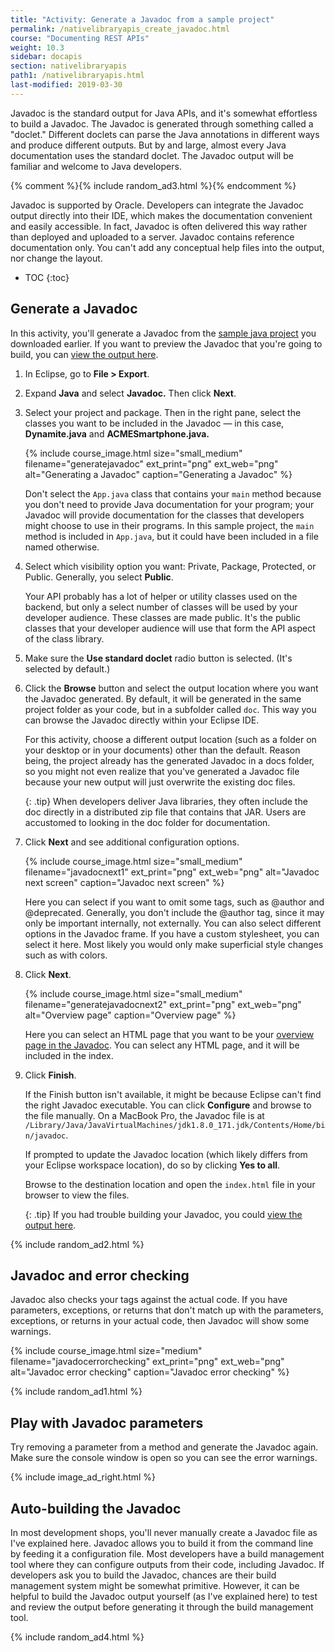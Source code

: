 ```yaml
---
title: "Activity: Generate a Javadoc from a sample project"
permalink: /nativelibraryapis_create_javadoc.html
course: "Documenting REST APIs"
weight: 10.3
sidebar: docapis
section: nativelibraryapis
path1: /nativelibraryapis.html
last-modified: 2019-03-30
---
```


Javadoc is the standard output for Java APIs, and it's somewhat effortless to build a Javadoc. The Javadoc is generated through something called a "doclet." Different doclets can parse the Java annotations in different ways and produce different outputs. But by and large, almost every Java documentation uses the standard doclet. The Javadoc output will be familiar and welcome to Java developers.

{% comment %}{% include random_ad3.html %}{% endcomment %}

Javadoc is supported by Oracle. Developers can integrate the Javadoc output directly into their IDE, which makes the documentation convenient and easily accessible. In fact, Javadoc is often delivered this way rather than deployed and uploaded to a server. Javadoc contains reference documentation only. You can't add any conceptual help files into the output, nor change the layout.

* TOC
{:toc}

## <i class="fa fa-user-circle"></i> Generate a Javadoc

In this activity, you'll generate a Javadoc from the [sample java project](nativelibraryapis_getting_the_source.html) you downloaded earlier. If you want to preview the Javadoc that you're going to build, you can [view the output here](https://idratherbewriting.com/learnapidoc/assets/files/javadoc/index.html).

1.  In Eclipse, go to **File > Export**.
2.  Expand **Java** and select **Javadoc.** Then click **Next**.
3.  Select your project and package. Then in the right pane, select the classes you want to be included in the Javadoc &mdash; in this case, **Dynamite.java** and **ACMESmartphone.java.**

    {% include course_image.html size="small_medium" filename="generatejavadoc" ext_print="png" ext_web="png" alt="Generating a Javadoc" caption="Generating a Javadoc" %}

    Don't select the `App.java` class that contains your `main` method because you don't need to provide Java documentation for your program; your Javadoc will provide documentation for the classes that developers might choose to use in their programs. In this sample project, the `main` method is included in `App.java`, but it could have been included in a file named otherwise.

4.  Select which visibility option you want: Private, Package, Protected, or Public. Generally, you select **Public**.

	  Your API probably has a lot of helper or utility classes used on the backend, but only a select number of classes will be used by your developer audience. These classes are made public. It's the public classes that your developer audience will use that form the API aspect of the class library.

5.  Make sure the **Use standard doclet** radio button is selected. (It's selected by default.)
6.  Click the **Browse** button and select the output location where you want the Javadoc generated. By default, it will be generated in the same project folder as your code, but in a subfolder called `doc`. This way you can browse the Javadoc directly within your Eclipse IDE.

    For this activity, choose a different output location (such as a folder on your desktop or in your documents) other than the default. Reason being, the project already has the generated Javadoc in a docs folder, so you might not even realize that you've generated a Javadoc file because your new output will just overwrite the existing doc files.

    {: .tip}
    When developers deliver Java libraries, they often include the doc directly in a distributed zip file that contains that JAR. Users are accustomed to looking in the doc folder for documentation.

7.  Click **Next** and see additional configuration options.

    {% include course_image.html size="small_medium" filename="javadocnext1" ext_print="png" ext_web="png" alt="Javadoc next screen" caption="Javadoc next screen" %}

	  Here you can select if you want to omit some tags, such as @author and @deprecated. Generally, you don't include the @author tag, since it may only be important internally, not externally. You can also select different options in the Javadoc frame. If you have a custom stylesheet, you can select it here. Most likely you would only make superficial style changes such as with colors.

8.  Click **Next**.

    {% include course_image.html size="small_medium"  filename="generatejavadocnext2" ext_print="png" ext_web="png" alt="Overview page" caption="Overview page" %}

	  Here you can select an HTML page that you want to be your [overview page in the Javadoc](https://docs.oracle.com/javase/7/docs/technotes/tools/windows/javadoc.html#overviewcomment). You can select any HTML page, and it will be included in the index.

9.  Click **Finish**.

    If the Finish button isn't available, it might be because Eclipse can't find the right Javadoc executable. You can click **Configure** and browse to the file manually. On a MacBook Pro, the Javadoc file is at `/Library/Java/JavaVirtualMachines/jdk1.8.0_171.jdk/Contents/Home/bin/javadoc`.

    If prompted to update the Javadoc location (which likely differs from your Eclipse workspace location), do so by clicking **Yes to all**.

    Browse to the destination location and open the `index.html` file in your browser to view the files.

    {: .tip}
    If you had trouble building your Javadoc, you could [view the output here](https://idratherbewriting.com/learnapidoc/assets/files/javadoc/index.html).

{% include random_ad2.html %}

## Javadoc and error checking

Javadoc also checks your tags against the actual code. If you have parameters, exceptions, or returns that don't match up with the parameters, exceptions, or returns in your actual code, then Javadoc will show some warnings.

{% include course_image.html size="medium"  filename="javadocerrorchecking" ext_print="png" ext_web="png" alt="Javadoc error checking" caption="Javadoc error checking" %}

{% include random_ad1.html %}

## <i class="fa fa-user-circle"></i> Play with Javadoc parameters

Try removing a parameter from a method and generate the Javadoc again. Make sure the console window is open so you can see the error warnings.

{% include image_ad_right.html %}

## Auto-building the Javadoc

In most development shops, you'll never manually create a Javadoc file as I've explained here. Javadoc allows you to build it from the command line by feeding it a configuration file. Most developers have a build management tool where they can configure outputs from their code, including Javadoc. If developers ask you to build the Javadoc, chances are their build management system might be somewhat primitive. However, it can be helpful to build the Javadoc output yourself (as I've explained here) to test and review the output before generating it through the build management tool.

{% include random_ad4.html %}
